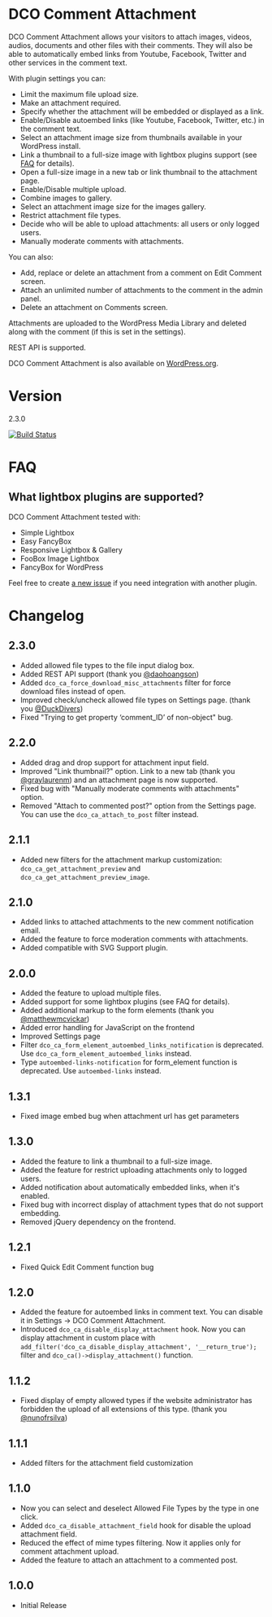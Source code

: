 # DCO Comment Attachment

DCO Comment Attachment allows your visitors to attach images, videos, audios, documents and other files with their comments. They will also be able to automatically embed links from Youtube, Facebook, Twitter and other services in the comment text.

With plugin settings you can:
- Limit the maximum file upload size.
- Make an attachment required.
- Specify whether the attachment will be embedded or displayed as a link.
- Enable/Disable autoembed links (like Youtube, Facebook, Twitter, etc.) in the comment text.
- Select an attachment image size from thumbnails available in your WordPress install.
- Link a thumbnail to a full-size image with lightbox plugins support (see [FAQ](#faq) for details).
- Open a full-size image in a new tab or link thumbnail to the attachment page.
- Enable/Disable multiple upload.
- Combine images to gallery.
- Select an attachment image size for the images gallery.
- Restrict attachment file types.
- Decide who will be able to upload attachments: all users or only logged users.
- Manually moderate comments with attachments.

You can also:
- Add, replace or delete an attachment from a comment on Edit Comment screen.
- Attach an unlimited number of attachments to the comment in the admin panel.
- Delete an attachment on Comments screen.

Attachments are uploaded to the WordPress Media Library and deleted along with the comment (if this is set in the settings).

REST API is supported.

DCO Comment Attachment is also available on [WordPress.org](https://wordpress.org/plugins/dco-comment-attachment/).

# Version
2.3.0

[![Build Status](https://travis-ci.org/yadenis/DCO-Comment-Attachment.svg?branch=master)](https://travis-ci.org/yadenis/DCO-Comment-Attachment)

# FAQ

## What lightbox plugins are supported?
 
DCO Comment Attachment tested with:
- Simple Lightbox
- Easy FancyBox
- Responsive Lightbox & Gallery
- FooBox Image Lightbox
- FancyBox for WordPress

Feel free to create [a new issue](https://github.com/yadenis/DCO-Comment-Attachment/issues) if you need integration with another plugin.

# Changelog
## 2.3.0
- Added allowed file types to the file input dialog box.
- Added REST API support (thank you [@daohoangson](https://github.com/daohoangson))
- Added `dco_ca_force_download_misc_attachments` filter for force download files instead of open.
- Improved check/uncheck allowed file types on Settings page. (thank you [@DuckDivers](https://github.com/DuckDivers))
- Fixed "Trying to get property ‘comment_ID’ of non-object" bug.

## 2.2.0
- Added drag and drop support for attachment input field.
- Improved "Link thumbnail?" option. Link to a new tab (thank you [@graylaurenm](https://github.com/graylaurenm)) and an attachment page is now supported.
- Fixed bug with "Manually moderate comments with attachments" option.
- Removed "Attach to commented post?" option from the Settings page. You can use the `dco_ca_attach_to_post` filter instead.

## 2.1.1
- Added new filters for the attachment markup customization: `dco_ca_get_attachment_preview` and `dco_ca_get_attachment_preview_image`.

## 2.1.0
- Added links to attached attachments to the new comment notification email.
- Added the feature to force moderation comments with attachments.
- Added compatible with SVG Support plugin.

## 2.0.0
- Added the feature to upload multiple files.
- Added support for some lightbox plugins (see FAQ for details).
- Added additional markup to the form elements (thank you [@matthewmcvickar](https://github.com/matthewmcvickar))
- Added error handling for JavaScript on the frontend
- Improved Settings page
- Filter `dco_ca_form_element_autoembed_links_notification` is deprecated. Use `dco_ca_form_element_autoembed_links` instead.
- Type `autoembed-links-notification` for form_element function is deprecated. Use `autoembed-links` instead.

## 1.3.1
- Fixed image embed bug when attachment url has get parameters

## 1.3.0
- Added the feature to link a thumbnail to a full-size image.
- Added the feature for restrict uploading attachments only to logged users.
- Added notification about automatically embedded links, when it's enabled.
- Fixed bug with incorrect display of attachment types that do not support embedding.
- Removed jQuery dependency on the frontend.

## 1.2.1
- Fixed Quick Edit Comment function bug

## 1.2.0
- Added the feature for autoembed links in comment text. You can disable it in Settings -> DCO Comment Attachment.
- Introduced `dco_ca_disable_display_attachment` hook. Now you can display attachment in custom place with `add_filter('dco_ca_disable_display_attachment', '__return_true');` filter and `dco_ca()->display_attachment()` function.

## 1.1.2
- Fixed display of empty allowed types if the website administrator has forbidden the upload of all extensions of this type. (thank you [@nunofrsilva](https://github.com/nunofrsilva))

## 1.1.1
- Added filters for the attachment field customization

## 1.1.0
- Now you can select and deselect Allowed File Types by the type in one click.
- Added `dco_ca_disable_attachment_field` hook for disable the upload attachment field.
- Reduced the effect of mime types filtering. Now it applies only for comment attachment upload.
- Added the feature to attach an attachment to a commented post.

## 1.0.0
- Initial Release